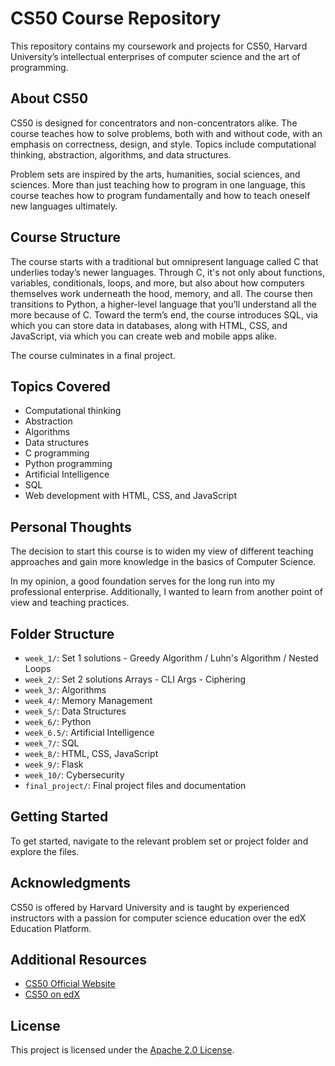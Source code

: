 # CS50 Course Repository

This repository contains my coursework and projects for CS50, Harvard University’s intellectual enterprises of computer science and the art of programming.

## About CS50

CS50 is designed for concentrators and non-concentrators alike. 
The course teaches how to solve problems, both with and without code, with an emphasis on correctness, design, and style. 
Topics include computational thinking, abstraction, algorithms, and data structures.

Problem sets are inspired by the arts, humanities, social sciences, and sciences. 
More than just teaching how to program in one language, this course teaches how to program fundamentally and how to teach oneself new languages ultimately.

## Course Structure

The course starts with a traditional but omnipresent language called C that underlies today’s newer languages. 
Through C, it's not only about functions, variables, conditionals, loops, and more, but also about how computers themselves work underneath the hood, memory, and all. 
The course then transitions to Python, a higher-level language that you’ll understand all the more because of C. 
Toward the term’s end, the course introduces SQL, via which you can store data in databases, along with HTML, CSS, and JavaScript, via which you can create web and mobile apps alike.

The course culminates in a final project.

## Topics Covered

- Computational thinking
- Abstraction
- Algorithms
- Data structures
- C programming
- Python programming
- Artificial Intelligence
- SQL
- Web development with HTML, CSS, and JavaScript

## Personal Thoughts

The decision to start this course is to widen my view of different teaching approaches and gain more knowledge in the basics of Computer Science.

In my opinion, a good foundation serves for the long run into my professional enterprise. 
Additionally, I wanted to learn from another point of view and teaching practices.

## Folder Structure

- `week_1/`: Set 1 solutions - Greedy Algorithm / Luhn's Algorithm / Nested Loops
- `week_2/`: Set 2 solutions Arrays - CLI Args - Ciphering
- `week_3/`: Algorithms
- `week_4/`: Memory Management
- `week_5/`: Data Structures
- `week_6/`: Python
- `week_6.5/`: Artificial Intelligence
- `week_7/`: SQL
- `week_8/`: HTML, CSS, JavaScript
- `week_9/`: Flask
- `week_10/`: Cybersecurity
- `final_project/`: Final project files and documentation

## Getting Started

To get started, navigate to the relevant problem set or project folder and explore the files.

## Acknowledgments

CS50 is offered by Harvard University and is taught by experienced instructors with a passion for computer science education over the edX Education Platform.

## Additional Resources

- [CS50 Official Website](https://pll.harvard.edu/course/cs50-introduction-computer-science)
- [CS50 on edX](https://www.edx.org/course/cs50s-introduction-to-computer-science)

## License

This project is licensed under the [Apache 2.0 License](https://opensource.org/licenses/apache-2.0).
